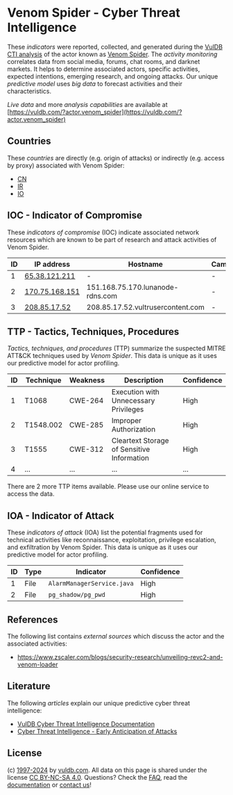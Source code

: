# Venom Spider - Cyber Threat Intelligence

These _indicators_ were reported, collected, and generated during the [VulDB CTI analysis](https://vuldb.com/?kb.cti) of the actor known as [Venom Spider](https://vuldb.com/?actor.venom_spider). The _activity monitoring_ correlates data from social media, forums, chat rooms, and darknet markets. It helps to determine associated actors, specific activities, expected intentions, emerging research, and ongoing attacks. Our unique _predictive model_ uses _big data_ to forecast activities and their characteristics.

_Live data_ and more _analysis capabilities_ are available at [https://vuldb.com/?actor.venom_spider](https://vuldb.com/?actor.venom_spider)

## Countries

These _countries_ are directly (e.g. origin of attacks) or indirectly (e.g. access by proxy) associated with Venom Spider:

* [CN](https://vuldb.com/?country.cn)
* [IR](https://vuldb.com/?country.ir)
* [IO](https://vuldb.com/?country.io)

## IOC - Indicator of Compromise

These _indicators of compromise_ (IOC) indicate associated network resources which are known to be part of research and attack activities of Venom Spider.

ID | IP address | Hostname | Campaign | Confidence
-- | ---------- | -------- | -------- | ----------
1 | [65.38.121.211](https://vuldb.com/?ip.65.38.121.211) | - | - | High
2 | [170.75.168.151](https://vuldb.com/?ip.170.75.168.151) | 151.168.75.170.lunanode-rdns.com | - | High
3 | [208.85.17.52](https://vuldb.com/?ip.208.85.17.52) | 208.85.17.52.vultrusercontent.com | - | Medium

## TTP - Tactics, Techniques, Procedures

_Tactics, techniques, and procedures_ (TTP) summarize the suspected MITRE ATT&CK techniques used by _Venom Spider_. This data is unique as it uses our predictive model for actor profiling.

ID | Technique | Weakness | Description | Confidence
-- | --------- | -------- | ----------- | ----------
1 | T1068 | CWE-264 | Execution with Unnecessary Privileges | High
2 | T1548.002 | CWE-285 | Improper Authorization | High
3 | T1555 | CWE-312 | Cleartext Storage of Sensitive Information | High
4 | ... | ... | ... | ...

There are 2 more TTP items available. Please use our online service to access the data.

## IOA - Indicator of Attack

These _indicators of attack_ (IOA) list the potential fragments used for technical activities like reconnaissance, exploitation, privilege escalation, and exfiltration by Venom Spider. This data is unique as it uses our predictive model for actor profiling.

ID | Type | Indicator | Confidence
-- | ---- | --------- | ----------
1 | File | `AlarmManagerService.java` | High
2 | File | `pg_shadow/pg_pwd` | High

## References

The following list contains _external sources_ which discuss the actor and the associated activities:

* https://www.zscaler.com/blogs/security-research/unveiling-revc2-and-venom-loader

## Literature

The following _articles_ explain our unique predictive cyber threat intelligence:

* [VulDB Cyber Threat Intelligence Documentation](https://vuldb.com/?kb.cti)
* [Cyber Threat Intelligence - Early Anticipation of Attacks](https://www.scip.ch/en/?labs.20201022)

## License

(c) [1997-2024](https://vuldb.com/?kb.changelog) by [vuldb.com](https://vuldb.com/?kb.about). All data on this page is shared under the license [CC BY-NC-SA 4.0](https://creativecommons.org/licenses/by-nc-sa/4.0/). Questions? Check the [FAQ](https://vuldb.com/?kb.faq), read the [documentation](https://vuldb.com/?kb) or [contact us](https://vuldb.com/?contact)!
